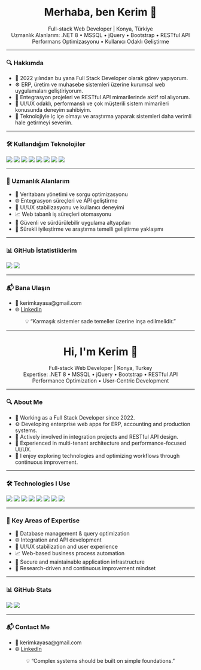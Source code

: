 <h1 align="center">Merhaba, ben Kerim 👋</h1>

<p align="center">
  Full-stack Web Developer | Konya, Türkiye<br>
  Uzmanlık Alanlarım: .NET 8 • MSSQL • jQuery • Bootstrap • RESTful API<br>
  Performans Optimizasyonu • Kullanıcı Odaklı Geliştirme
</p>

<hr/>

<h3>🔍 Hakkımda</h3>

<ul>
  <li>💼 2022 yılından bu yana Full Stack Developer olarak görev yapıyorum.</li>
  <li>⚙️ ERP, üretim ve muhasebe sistemleri üzerine kurumsal web uygulamaları geliştiriyorum.</li>
  <li>🔄 Entegrasyon projeleri ve RESTful API mimarilerinde aktif rol alıyorum.</li>
  <li>🧩 UI/UX odaklı, performanslı ve çok müşterili sistem mimarileri konusunda deneyim sahibiyim.</li>
  <li>🔬 Teknolojiyle iç içe olmayı ve araştırma yaparak sistemleri daha verimli hale getirmeyi severim.</li>
</ul>

<hr/>

<h3>🛠️ Kullandığım Teknolojiler</h3>

<p align="left">
  <img src="https://img.shields.io/badge/.NET-8.0-512BD4?style=for-the-badge&logo=dotnet&logoColor=white" />
  <img src="https://img.shields.io/badge/C%23-239120?style=for-the-badge&logo=c-sharp&logoColor=white" />
  <img src="https://img.shields.io/badge/MSSQL-CC2927?style=for-the-badge&logo=microsoftsqlserver&logoColor=white" />
  <img src="https://img.shields.io/badge/Bootstrap-7952B3?style=for-the-badge&logo=bootstrap&logoColor=white" />
  <img src="https://img.shields.io/badge/jQuery-0769AD?style=for-the-badge&logo=jquery&logoColor=white" />
  <img src="https://img.shields.io/badge/JavaScript-F7DF1E?style=for-the-badge&logo=javascript&logoColor=black" />
  <img src="https://img.shields.io/badge/Git-F05032?style=for-the-badge&logo=git&logoColor=white" />
  <img src="https://img.shields.io/badge/REST-API-6DB33F?style=for-the-badge&logo=rest&logoColor=white" />
</p>

<hr/>

<h3>📌 Uzmanlık Alanlarım</h3>

<ul>
  <li>🔄 Veritabanı yönetimi ve sorgu optimizasyonu</li>
  <li>🌐 Entegrasyon süreçleri ve API geliştirme</li>
  <li>🧩 UI/UX stabilizasyonu ve kullanıcı deneyimi</li>
  <li>📈 Web tabanlı iş süreçleri otomasyonu</li>
  <li>🔐 Güvenli ve sürdürülebilir uygulama altyapıları</li>
  <li>🔧 Sürekli iyileştirme ve araştırma temelli geliştirme yaklaşımı</li>
</ul>

<hr/>

<h3>📊 GitHub İstatistiklerim</h3>

<p align="left">
  <img src="https://github-readme-stats.vercel.app/api/wakatime?username=@Kaya&layout=compact&theme=github_dark" />
  <img src="https://github-readme-stats.vercel.app/api/top-langs/?username=kerimckaya&layout=compact&theme=github_dark" />
  
  
</p>

<hr/>

<h3>📬 Bana Ulaşın</h3>

<ul>
  <li>📧 kerimkayasa@gmail.com</li>
  <li>🌐 <a href="https://www.linkedin.com/in/kerimckaya/">LinkedIn</a></li>
</ul>

<p align="center">
  💡 “Karmaşık sistemler sade temeller üzerine inşa edilmelidir.”
</p>

<hr/>

<h1 align="center">Hi, I'm Kerim 👋</h1>

<p align="center">
  Full-stack Web Developer | Konya, Turkey<br>
  Expertise: .NET 8 • MSSQL • jQuery • Bootstrap • RESTful API<br>
  Performance Optimization • User-Centric Development
</p>

<hr/>

<h3>🔍 About Me</h3>

<ul>
  <li>💼 Working as a Full Stack Developer since 2022.</li>
  <li>⚙️ Developing enterprise web apps for ERP, accounting and production systems.</li>
  <li>🔄 Actively involved in integration projects and RESTful API design.</li>
  <li>🧩 Experienced in multi-tenant architecture and performance-focused UI/UX.</li>
  <li>🔬 I enjoy exploring technologies and optimizing workflows through continuous improvement.</li>
</ul>

<hr/>

<h3>🛠️ Technologies I Use</h3>

<p align="left">
  <img src="https://img.shields.io/badge/.NET-8.0-512BD4?style=for-the-badge&logo=dotnet&logoColor=white" />
  <img src="https://img.shields.io/badge/C%23-239120?style=for-the-badge&logo=c-sharp&logoColor=white" />
  <img src="https://img.shields.io/badge/MSSQL-CC2927?style=for-the-badge&logo=microsoftsqlserver&logoColor=white" />
  <img src="https://img.shields.io/badge/Bootstrap-7952B3?style=for-the-badge&logo=bootstrap&logoColor=white" />
  <img src="https://img.shields.io/badge/jQuery-0769AD?style=for-the-badge&logo=jquery&logoColor=white" />
  <img src="https://img.shields.io/badge/JavaScript-F7DF1E?style=for-the-badge&logo=javascript&logoColor=black" />
  <img src="https://img.shields.io/badge/Git-F05032?style=for-the-badge&logo=git&logoColor=white" />
  <img src="https://img.shields.io/badge/REST-API-6DB33F?style=for-the-badge&logo=rest&logoColor=white" />
</p>

<hr/>

<h3>📌 Key Areas of Expertise</h3>

<ul>
  <li>🔄 Database management & query optimization</li>
  <li>🌐 Integration and API development</li>
  <li>🧩 UI/UX stabilization and user experience</li>
  <li>📈 Web-based business process automation</li>
  <li>🔐 Secure and maintainable application infrastructure</li>
  <li>🔧 Research-driven and continuous improvement mindset</li>
</ul>

<hr/>

<h3>📊 GitHub Stats</h3>

<p align="left">
  <img src="https://github-readme-stats.vercel.app/api/wakatime?username=kerimckaya" />
  <img src="https://github-readme-stats.vercel.app/api/top-langs/?username=kerimckaya&layout=compact&theme=github_dark" />
</p>

<hr/>

<h3>📬 Contact Me</h3>

<ul>
  <li>📧 kerimkayasa@gmail.com</li>
  <li>🌐 <a href="https://www.linkedin.com/in/kerimckaya/">LinkedIn</a></li>
</ul>

<p align="center">
  💡 “Complex systems should be built on simple foundations.”
</p>
